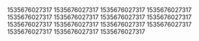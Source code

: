 1535676027317
1535676027317
1535676027317
1535676027317
1535676027317
1535676027317
1535676027317
1535676027317
1535676027317
1535676027317
1535676027317
1535676027317
1535676027317
1535676027317
1535676027317